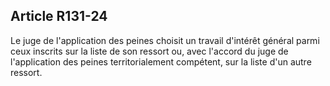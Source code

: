 Article R131-24
----
Le juge de l'application des peines choisit un travail d'intérêt général parmi
ceux inscrits sur la liste de son ressort ou, avec l'accord du juge de
l'application des peines territorialement compétent, sur la liste d'un autre
ressort.
